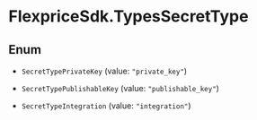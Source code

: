 # FlexpriceSdk.TypesSecretType

## Enum


* `SecretTypePrivateKey` (value: `"private_key"`)

* `SecretTypePublishableKey` (value: `"publishable_key"`)

* `SecretTypeIntegration` (value: `"integration"`)


